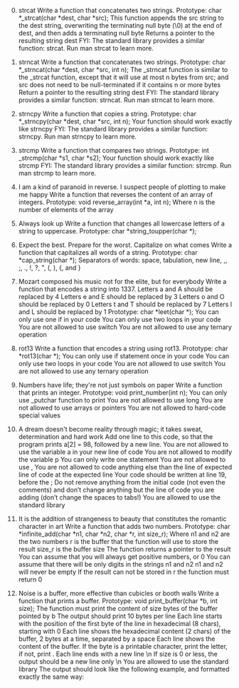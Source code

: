 0. strcat
    Write a function that concatenates two strings.
    Prototype: char *_strcat(char *dest, char *src);
    This function appends the src string to the dest string, overwriting the terminating null byte (\0) at the end of dest, and then adds a terminating null byte
    Returns a pointer to the resulting string dest
    FYI: The standard library provides a similar function: strcat. Run man strcat to learn more.
  
 1. strncat
    Write a function that concatenates two strings.
    Prototype: char *_strncat(char *dest, char *src, int n);
    The _strncat function is similar to the _strcat function, except that
    it will use at most n bytes from src; and
    src does not need to be null-terminated if it contains n or more bytes
    Return a pointer to the resulting string dest
    FYI: The standard library provides a similar function: strncat. Run man strncat to learn more.
    
 2. strncpy
    Write a function that copies a string.
    Prototype: char *_strncpy(char *dest, char *src, int n);
    Your function should work exactly like strncpy
    FYI: The standard library provides a similar function: strncpy. Run man strncpy to learn more.

3. strcmp
    Write a function that compares two strings.
    Prototype: int _strcmp(char *s1, char *s2);
    Your function should work exactly like strcmp
    FYI: The standard library provides a similar function: strcmp. Run man strcmp to learn more.

4. I am a kind of paranoid in reverse. I suspect people of plotting to make me happy
    Write a function that reverses the content of an array of integers.
    Prototype: void reverse_array(int *a, int n);
    Where n is the number of elements of the array

5. Always look up
    Write a function that changes all lowercase letters of a string to uppercase.
    Prototype: char *string_toupper(char *);

6. Expect the best. Prepare for the worst. Capitalize on what comes
    Write a function that capitalizes all words of a string.
    Prototype: char *cap_string(char *);
    Separators of words: space, tabulation, new line, ,, ;, ., !, ?, ", (, ), {, and }

7. Mozart composed his music not for the elite, but for everybody
    Write a function that encodes a string into 1337.
    Letters a and A should be replaced by 4
    Letters e and E should be replaced by 3
    Letters o and O should be replaced by 0
    Letters t and T should be replaced by 7
    Letters l and L should be replaced by 1
    Prototype: char *leet(char *);
    You can only use one if in your code
    You can only use two loops in your code
    You are not allowed to use switch
    You are not allowed to use any ternary operation

8. rot13
    Write a function that encodes a string using rot13.
    Prototype: char *rot13(char *);
    You can only use if statement once in your code
    You can only use two loops in your code
    You are not allowed to use switch
    You are not allowed to use any ternary operation

9. Numbers have life; they're not just symbols on paper
    Write a function that prints an integer.
    Prototype: void print_number(int n);
    You can only use _putchar function to print
    You are not allowed to use long
    You are not allowed to use arrays or pointers
    You are not allowed to hard-code special values

10. A dream doesn't become reality through magic; it takes sweat, determination and hard work
    Add one line to this code, so that the program prints a[2] = 98, followed by a new line.
    You are not allowed to use the variable a in your new line of code
    You are not allowed to modify the variable p
    You can only write one statement
    You are not allowed to use ,
    You are not allowed to code anything else than the line of expected line of code at the expected line
    Your code should be written at line 19, before the ;
    Do not remove anything from the initial code (not even the comments)
    and don’t change anything but the line of code you are adding (don’t change the spaces to tabs!)
    You are allowed to use the standard library

11. It is the addition of strangeness to beauty that constitutes the romantic character in art
    Write a function that adds two numbers.
    Prototype: char *infinite_add(char *n1, char *n2, char *r, int size_r);
    Where n1 and n2 are the two numbers
    r is the buffer that the function will use to store the result
    size_r is the buffer size
    The function returns a pointer to the result
    You can assume that you will always get positive numbers, or 0
    You can assume that there will be only digits in the strings n1 and n2
    n1 and n2 will never be empty
    If the result can not be stored in r the function must return 0

12. Noise is a buffer, more effective than cubicles or booth walls
    Write a function that prints a buffer.
    Prototype: void print_buffer(char *b, int size);
    The function must print the content of size bytes of the buffer pointed by b
    The output should print 10 bytes per line
    Each line starts with the position of the first byte of the line in hexadecimal (8 chars), starting with 0
    Each line shows the hexadecimal content (2 chars) of the buffer, 2 bytes at a time, separated by a space
    Each line shows the content of the buffer. If the byte is a printable character, print the letter, if not, print .
    Each line ends with a new line \n
    If size is 0 or less, the output should be a new line only \n
    You are allowed to use the standard library
The output should look like the following example, and formatted exactly the same way:
